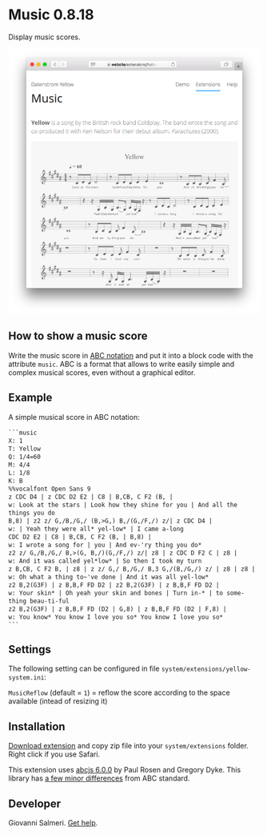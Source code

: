 Music 0.8.18
============
Display music scores.

<p align="center"><img src="music-screenshot.png?raw=true" alt="Screenshot"></p>

## How to show a music score

Write the music score in [ABC notation](https://abcnotation.com/) and put it into a block code with the attribute `music`. ABC is a format that allows to write easily simple and complex musical scores, even without a graphical editor.

## Example

A simple musical score in ABC notation:

    ```music
    X: 1
    T: Yellow
    Q: 1/4=60
    M: 4/4
    L: 1/8
    K: B
    %%vocalfont Open Sans 9
    z CDC D4 | z CDC D2 E2 | C8 | B,CB, C F2 (B, | 
    w: Look at the stars | Look how they shine for you | And all the things you do
    B,8) | z2 z/ G,/B,/G,/ (B,>G,) B,/(G,/F,/) z/| z CDC D4 | 
    w: | Yeah they were all* yel-low* | I came a-long
    CDC D2 E2 | C8 | B,CB, C F2 (B, | B,8) | 
    w: I wrote a song for | you | And ev-'ry thing you do*
    z2 z/ G,/B,/G,/ B,>(G, B,/)(G,/F,/) z/| z8 | z CDC D F2 C | z8 | 
    w: And it was called yel*low* | So then I took my turn
    z B,CB, C F2 B, | z8 | z z/ G,/ B,/G,/ B,3 G,/(B,/G,/) z/ | z8 | z8 | 
    w: Oh what a thing to~'ve done | And it was all yel-low*
    z2 B,2(G3F) | z B,B,F FD D2 | z2 B,2(G3F) | z B,B,F FD D2 | 
    w: Your skin* | Oh yeah your skin and bones | Turn in-* | to some-thing beau-ti-ful
    z2 B,2(G3F) | z B,B,F FD (D2 | G,8) | z B,B,F FD (D2 | F,8) |
    w: You know* You know I love you so* You know I love you so*
    ```

## Settings

The following setting can be configured in file `system/extensions/yellow-system.ini`:

`MusicReflow` (default = `1`) = reflow the score according to the space available (intead of resizing it)  

## Installation

[Download extension](https://github.com/GiovanniSalmeri/yellow-music/archive/master.zip) and copy zip file into your `system/extensions` folder. Right click if you use Safari.

This extension uses [abcjs 6.0.0](https://paulrosen.github.io/abcjs/) by Paul Rosen and Gregory Dyke. This library has [a few minor differences](https://paulrosen.github.io/abcjs/overview/abc-notation.html) from ABC standard.

## Developer

Giovanni Salmeri. [Get help](https://github.com/GiovanniSalmeri/yellow-music/issues).
